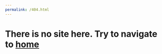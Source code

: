 ```yaml
---
permalink: /404.html
---
```


# There is no site here. Try to navigate to [home](https://www.CreepifiedMC.github.io "Home")